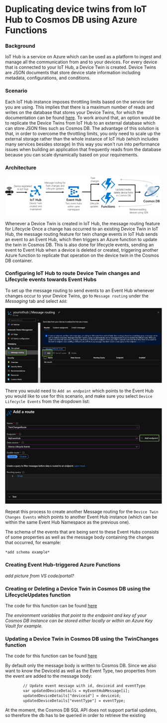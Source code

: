 # Duplicating device twins from IoT Hub to Cosmos DB using Azure Functions

### Background
IoT Hub is a service on Azure which can be used as a platform to ingest and manage all the communication from and to your devices. For every device that is connected to your IoT Hub, a Device Twin is created. Device Twins are JSON documents that store device state information including metadata, configurations, and conditions.  

### Scenario
Each IoT Hub instance imposes throttling limits based on the service tier you are using. This implies that there is a maximum number of reads and writes on the database that stores your Device Twins, for which the documentation can be found [here](https://docs.microsoft.com/en-us/azure/iot-hub/iot-hub-devguide-quotas-throttling). To work around that, an option would be to replicate the Device Twins from IoT Hub to an external database which can store JSON files such as Cosmos DB. The advantage of this solution is that, in order to overcome the throttling limits, you only need to scale up the external storage rather than the whole instance of IoT Hub (which includes many services besides storage) In this way you won't run into performance issues when building an application that frequently reads from the database because you can scale dynamically based on your requirements. 

### Architecture
![](https://github.com/machteldbogels/devicetwinsync/blob/master/images/architecture.png?raw=true)

Whenever a Device Twin is created in IoT Hub, the message routing feature for Lifecycle 
Once a change has occurred to an existing Device Twin in IoT Hub, the message routing feature for twin change events in IoT Hub sends an event to an Event Hub, which then triggers an Azure function to update the twin in Cosmos DB. This is also done for lifecycle events, sending an event to Event Hub when a device is deleted or created, triggering another Azure function to replicate that operation on the device twin in the Cosmos DB container.

### Configuring IoT Hub to route Device Twin changes and Lifecycle events towards Event Hubs
To set up the message routing to send events to an Event Hub whenever changes occur to your Device Twins, go to `Message routing` under the *Messaging* tab and select `Add`:

![](https://github.com/machteldbogels/devicetwinsync/blob/master/images/messagerouting1.png?raw=true)

There you would need to `Add an endpoint` which points to the Event Hub you would like to use for this scenario, and make sure you select `Device Lifecycle Events` from the dropdown list: 

![](https://github.com/machteldbogels/devicetwinsync/blob/master/images/messagerouting2.png?raw=true)

Repeat this process to create another Message routing for the `Device Twin Changes Events` which points to another Event Hub instance (which can be within the same Event Hub Namespace as the previous one).


The schema of the events that are being sent to these Event Hubs consists of some properties as well as the message body containing the changes that occurred, for example:

```
*add schema example*
```

### Creating Event Hub-triggered Azure Functions
*add picture from VS code/portal?*

### Creating or Deleting a Device Twin in Cosmos DB using the LifecycleUpdates function
The code for this function can be found [here](https://github.com/machteldbogels/devicetwinsync/blob/master/LifecycleUpdates/index.js)

*The environment variables that point to the endpoint and key of your Cosmos DB instance can be stored either locally or within an Azure Key Vault for example.*


### Updating a Device Twin in Cosmos DB using the TwinChanges function
The code for this function can be found [here](https://github.com/machteldbogels/devicetwinsync/blob/master/TwinChanges/index.js)


By default only the message body is written to Cosmos DB. Since we also want to know the DeviceId as well as the Event Type, two properties from the event are added to the message body:

```
        // Update event message with id, deviceid and eventType
        var updatedDeviceDetails = myEventHubMessage[i];      
        updatedDeviceDetails["deviceid"] = deviceid;
        updatedDeviceDetails["eventType"] = eventType;
```

At the moment, the Cosmos DB SQL API does not support partial updates, so therefore the db has to be queried in order to retrieve the existing




